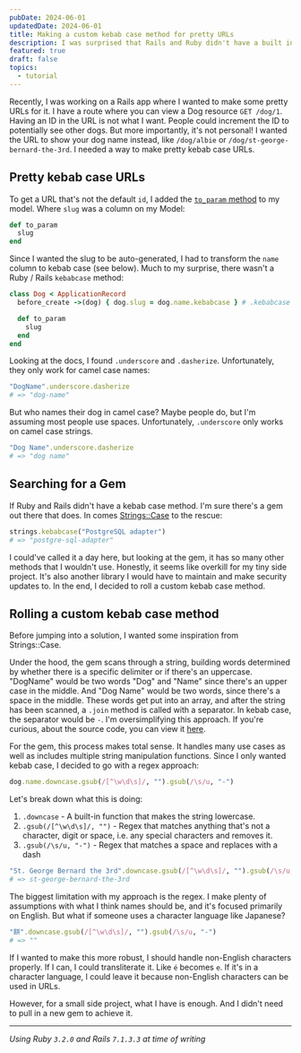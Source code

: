 ```yaml
---
pubDate: 2024-06-01
updatedDate: 2024-06-01
title: Making a custom kebab case method for pretty URLs
description: I was surprised that Rails and Ruby didn't have a built in kebab case method. Adding a gem seemed overkill for me. So I created a custom method to serve pretty URLs.
featured: true
draft: false
topics:
  - tutorial
---
```

Recently, I was working on a Rails app where I wanted to make some pretty URLs for it. I have a route where you can view a Dog resource `GET /dog/1`. Having an ID in the URL is not what I want. People could increment the ID to potentially see other dogs. But more importantly, it's not personal! I wanted the URL to show your dog name instead, like `/dog/albie` or `/dog/st-george-bernard-the-3rd`. I needed a way to make pretty kebab case URLs.

## Pretty kebab case URLs
To get a URL that's not the default `id`, I added the [`to_param` method](https://edgeapi.rubyonrails.org/classes/ActiveRecord/Integration/ClassMethods.html#method-i-to_param) to my model. Where `slug` was a column on my Model:

```ruby
def to_param
  slug
end
```

Since I wanted the slug to be auto-generated, I had to transform the `name` column to kebab case (see below). Much to my surprise, there wasn't a Ruby / Rails `kebabcase` method:

```ruby
class Dog < ApplicationRecord
  before_create ->(dog) { dog.slug = dog.name.kebabcase } # .kebabcase doesn't exist

  def to_param
    slug
  end
end
```

Looking at the docs, I found `.underscore` and `.dasherize`. Unfortunately, they only work for camel case names:

```ruby
"DogName".underscore.dasherize
# => "dog-name"
```

But who names their dog in camel case? Maybe people do, but I'm assuming most people use spaces. Unfortunately, `.underscore` only works on camel case strings.

```ruby
"Dog Name".underscore.dasherize
# => "dog name"
```

## Searching for a Gem

If Ruby and Rails didn't have a kebab case method. I'm sure there's a gem out there that does. In comes [Strings::Case](https://github.com/piotrmurach/strings-case/tree/master) to the rescue:

```ruby
strings.kebabcase("PostgreSQL adapter")
# => "postgre-sql-adapter"
```

I could've called it a day here, but looking at the gem, it has so many other methods that I wouldn't use. Honestly, it seems like overkill for my tiny side project. It's also another library I would have to maintain and make security updates to. In the end, I decided to roll a custom kebab case method.

## Rolling a custom kebab case method

Before jumping into a solution, I wanted some inspiration from Strings::Case.

Under the hood, the gem scans through a string, building words determined by whether there is a specific delimiter or if there's an uppercase. "DogName" would be two words "Dog" and "Name" since there's an upper case in the middle. And "Dog Name" would be two words, since there's a space in the middle. These words get put into an array, and after the string has been scanned, a `.join` method is called with a separator. In kebab case, the separator would be `-`. I'm oversimplifying this approach. If you're curious, about the source code, you can view it [here](https://github.com/piotrmurach/strings-case/blob/master/lib/strings/case.rb#L365).

For the gem, this process makes total sense. It handles many use cases as well as includes multiple string manipulation functions. Since I only wanted kebab case, I decided to go with a regex approach:

```ruby
dog.name.downcase.gsub(/[^\w\d\s]/, "").gsub(/\s/u, "-")
```

Let's break down what this is doing:
1. `.downcase` - A built-in function that makes the string lowercase.
2. `.gsub(/[^\w\d\s]/, "")` - Regex that matches anything that's not a character, digit or space, i.e. any special characters and removes it.
3. `.gsub(/\s/u, "-")` - Regex that matches a space and replaces with a dash

```ruby
"St. George Bernard the 3rd".downcase.gsub(/[^\w\d\s]/, "").gsub(/\s/u, "-")
# => st-george-bernard-the-3rd
```

The biggest limitation with my approach is the regex. I make plenty of assumptions with what I think names should be, and it's focused primarily on English. But what if someone uses a character language like Japanese?

```ruby
"餅".downcase.gsub(/[^\w\d\s]/, "").gsub(/\s/u, "-")
# => ""
```

If I wanted to make this more robust, I should handle non-English characters properly. If I can, I could transliterate it. Like `é` becomes `e`. If it's in a character language, I could leave it because non-English characters can be used in URLs.

However, for a small side project, what I have is enough. And I didn't need to pull in a new gem to achieve it.

---

*Using Ruby `3.2.0` and Rails `7.1.3.3` at time of writing*